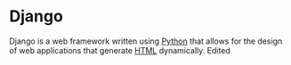 # Django



Django is a web framework written using [Python](/wiki/Python) that allows for the design of web applications that generate [HTML](/wiki/HTML) dynamically. Edited

